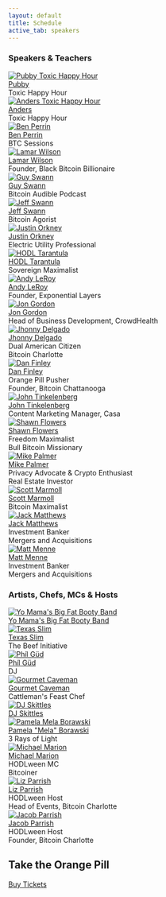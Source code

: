 ```yaml
---
layout: default
title: Schedule
active_tab: speakers
---
```


<div class="highlight-section2">
<h3>Speakers & Teachers</h3>
<div class="white-divider-mid"></div>
<div class="container speakers">
    <div class="row row-cols-1 row-cols-sm-2 row-cols-md-3 g-3">
        <div class="col">
            <a href="#"><img src="/assets/img/speakers/pubby-toxic-happy-hour.jpg" alt="Pubby Toxic Happy Hour" title="Pubby Toxic Happy Hour"/></a>
            <div class="pic-caption">
                <span><a href="#">Pubby</a></span><br>
                <span>Toxic Happy Hour</span><br>
            </div>
        </div>
        <div class="col">
            <a href="#"><img src="/assets/img/speakers/anders-toxic-happy-hour.jpg" alt="Anders Toxic Happy Hour" title="Anders Toxic Happy Hour"/></a>
            <div class="pic-caption">
                <span><a href="#">Anders</a></span><br>
                <span>Toxic Happy Hour</span><br>
            </div>
        </div>
        <div class="col">
            <a href="#"><img src="/assets/img/speakers/Ben-Perrin.jpg" alt="Ben Perrin" title="Ben Perrin"/></a>
            <div class="pic-caption">
                <span><a href="#">Ben Perrin</a></span><br>
                <span>BTC Sessions</span><br>
            </div>
        </div>
        <div class="col">
            <a href="#"><img src="/assets/img/speakers/Lamar-Wilson.png" alt="Lamar Wilson" title="Lamar Wilson"/></a>
            <div class="pic-caption">
                <span><a href="#">Lamar Wilson</a></span><br>
                <span>Founder, Black Bitcoin Billionaire</span><br>
            </div>
        </div>
        <div class="col">
            <a href="#"><img src="/assets/img/speakers/Guy-Swann.jpg" alt="Guy Swann" title="Guy Swann"/></a>
            <div class="pic-caption">
                <span><a href="#">Guy Swann</a></span><br>
                <span>Bitcoin Audible Podcast</span><br>
            </div>
        </div>
        <div class="col">
            <a href="#"><img src="/assets/img/speakers/Jeff-Swann.jpg" alt="Jeff Swann" title="Jeff Swann"/></a>
            <div class="pic-caption">
                <span><a href="#">Jeff Swann</a></span><br>
                <span>Bitcoin Agorist</span>
            </div>
        </div>
        <div class="col">
            <a href="#"><img src="/assets/img/speakers/Justin-Orkney.jpg" alt="Justin Orkney" title="Justin Orkney"/></a>
            <div class="pic-caption">
                <span><a href="#">Justin Orkney</a></span><br>
                <span>Electric Utility Professional</span><br>
            </div>
        </div>
        <div class="col">
            <a href="#"><img src="/assets/img/speakers/HODL-Tarantula.jpg" alt="HODL Tarantula" title="HODL Tarantula"/></a>
            <div class="pic-caption">
                <span><a href="#">HODL Tarantula</a></span><br>
                <span>Sovereign Maximalist</span><br>
            </div>
        </div>
        <div class="col">
            <a href="#"><img src="/assets/img/speakers/Andy-LeRoy.jpg" alt="Andy LeRoy" title="Andy LeRoy"/></a>
            <div class="pic-caption">
                <span><a href="#">Andy LeRoy</a></span><br>
                <span>Founder, Exponential Layers</span><br>
            </div>
        </div>
        <div class="col">
            <a href="#"><img src="/assets/img/speakers/Jon-Gordon.jpg" alt="Jon Gordon" title="Jon Gordon"/></a>
            <div class="pic-caption">
                <span><a href="#">Jon Gordon</a></span><br>
                <span>Head of Business Development, CrowdHealth</span><br>
            </div>
        </div>
        <!-- <div class="col">
            <a href="#"><img src="/assets/img/speakers/Rodd-Workman.jpg" alt="Rodd Workman" title="Rodd Workman"/></a>
            <div class="pic-caption">
                <span><a href="#">Rodd-Workman</a></span><br>
                <span></span><br>
            </div>
        </div> -->
        <div class="col">
            <a href="#"><img src="/assets/img/speakers/Jhonny-Delgado.jpg" alt="Jhonny Delgado" title="Jhonny Delgado"/></a>
            <div class="pic-caption">
                <span><a href="#">Jhonny Delgado</a></span><br>
                <span>Dual American Citizen<br>Bitcoin Charlotte</span><br>
            </div>
        </div>
        <div class="col">
            <a href="#"><img src="/assets/img/speakers/Dan-Finley.jpg" alt="Dan Finley" title="Dan Finley"/></a>
            <div class="pic-caption">
                <span><a href="#">Dan Finley</a></span><br>
                <span>Orange Pill Pusher<br>Founder, Bitcoin Chattanooga</span><br>
            </div>
        </div>
        <div class="col">
            <a href="#"><img src="/assets/img/speakers/John-Tinkelenberg.jpg" alt="John Tinkelenberg" title="John Tinkelenberg"/></a>
            <div class="pic-caption">
                <span><a href="#">John Tinkelenberg</a></span><br>
                <span>Content Marketing Manager, Casa</span><br>
            </div>
        </div>
        <div class="col">
            <a href="#"><img src="/assets/img/speakers/Shawn-Flowers.jpg" alt="Shawn Flowers" title="Shawn Flowers"/></a>
            <div class="pic-caption">
                <span><a href="#">Shawn Flowers</a></span><br>
                <span>Freedom Maximalist<br>Bull Bitcoin Missionary</span><br>
            </div>
        </div>
        <div class="col">
            <a href="#"><img src="/assets/img/speakers/Mike-Palmer.jpg" alt="Mike Palmer" title="Mike Palmer"/></a>
            <div class="pic-caption">
                <span><a href="#">Mike Palmer</a></span><br>
                <span>Privacy Advocate & Crypto Enthusiast<br>Real Estate Investor</span><br>
            </div>
        </div>
        <div class="col">
            <a href="#"><img src="/assets/img/speakers/Scott-Marmoll.jpg" alt="Scott Marmoll" title="Scott Marmoll"/></a>
            <div class="pic-caption">
                <span><a href="#">Scott Marmoll</a></span><br>
                <span>Bitcoin Maximalist</span><br>
            </div>
        </div>
        <div class="col">
            <a href="#"><img src="/assets/img/speakers/Jack-Matthews.jpg" alt="Jack Matthews" title="Jack Matthews"/></a>
            <div class="pic-caption">
                <span><a href="#">Jack Matthews</a></span><br>
                <span>Investment Banker<br>Mergers and Acquisitions</span>
            </div>
        </div>
        <div class="col">
            <a href="#"><img src="/assets/img/speakers/Matthew-Menne.jpg" alt="Matt Menne" title="Matt Menne"/></a>
            <div class="pic-caption">
                <span><a href="#">Matt Menne</a></span><br>
                <span>Investment Banker<br>Mergers and Acquisitions</span>
            </div>
        </div>
    </div>
</div>
</div>

<div class="highlight-section2">
<h3>Artists, Chefs, MCs & Hosts</h3>
<div class="white-divider-mid"></div>
<div class="container speakers">
    <div class="row row-cols-1 row-cols-sm-2 row-cols-md-3 g-3">
        <div class="col">
            <a href="#"><img src="/assets/img/speakers/ymbfbb.jpg" alt="Yo Mama's Big Fat Booty Band" title="Yo Mama's Big Fat Booty Band"/></a>
            <div class="pic-caption">
                <span><a href="#">Yo Mama's Big Fat Booty Band</a></span>
            </div>
        </div>
        <div class="col">
            <a href="#"><img src="/assets/img/speakers/texas-slim.jpg" alt="Texas Slim" title="Texas Slim"/></a>
            <div class="pic-caption">
                <span><a href="#">Texas Slim</a></span><br>
                <span>The Beef Initiative</span><br>
            </div>
        </div>
        <div class="col">
            <a href="#"><img src="/assets/img/speakers/phil-gud-jordan-rhame.jpg" alt="Ph&iacute;l G&uuml;d" title="Ph&iacute;l G&uuml;d"/></a>
            <div class="pic-caption">
                <span><a href="#">Ph&iacute;l G&uuml;d</a></span><br>
                <span>DJ</span>
            </div>
        </div>
        <div class="col">
            <a href="#"><img src="/assets/img/speakers/Gourmet-Caveman.jpg" alt="Gourmet Caveman" title="Gourmet Caveman"/></a>
            <div class="pic-caption">
                <span><a href="#">Gourmet Caveman</a></span><br>
                <span>Cattleman's Feast Chef</span><br>
            </div>
        </div>
        <div class="col">
            <a href="#"><img src="/assets/img/speakers/dj-skittles.jpg" alt="DJ Skittles" title="DJ Skittles"/></a>
            <div class="pic-caption">
                <span><a href="#">DJ Skittles</a></span>
            </div>
        </div>
        <div class="col">
            <a href="#"><img src="/assets/img/speakers/Pamela-Mela-Borawski.jpg" alt="Pamela Mela Borawski" title="Pamela Mela Borawski"/></a>
            <div class="pic-caption">
                <span><a href="#">Pamela "Mela" Borawski</a></span><br>
                <span>3 Rays of Light</span><br>
            </div>
        </div>
        <div class="col">
            <a href="#"><img src="/assets/img/speakers/Michael-Marion.jpg" alt="Michael Marion" title="Michael Marion"/></a>
            <div class="pic-caption">
                <span><a href="#">Michael Marion</a></span><br>
                <span>HODLween MC<br>Bitcoiner</span><br>
            </div>
        </div>
        <div class="col">
            <a href="#"><img src="/assets/img/speakers/Liz-Parrish.jpg" alt="Liz Parrish" title="Liz Parrish"/></a>
            <div class="pic-caption">
                <span><a href="#">Liz Parrish</a></span><br>
                <span>HODLween Host<br>Head of Events, Bitcoin Charlotte</span><br>
            </div>
        </div>
        <div class="col">
            <a href="#"><img src="/assets/img/speakers/Jacob-Parrish.jpg" alt="Jacob Parrish" title="Jacob Parrish"/></a>
            <div class="pic-caption">
                <span><a href="#">Jacob Parrish</a></span><br>
                <span>HODLween Host<br>Founder, Bitcoin Charlotte</span><br>
            </div>
        </div>
    </div>
</div>
</div>

<div class="highlight-section2">
    <h2>Take the Orange Pill</h2>
    <a href="/tickets" target="_blank" class="orange-pill-btn">Buy Tickets</a>
</div>
